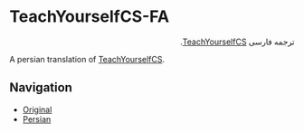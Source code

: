 # TeachYourselfCS-FA
<div dir="rtl">
  
ترجمه فارسی [TeachYourselfCS](https://teachyourselfcs.com/).
</div>

A persian translation of [TeachYourselfCS](https://teachyourselfcs.com/).

## Navigation
- [Original](https://teachyourselfcs.com/)
- [Persian](https://github.com/F4R4N/TeachYourselfCS-FA)
